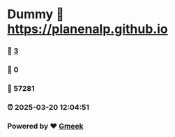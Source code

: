 # Dummy :link: https://planenalp.github.io 
### :page_facing_up: [3](https://planenalp.github.io/tag.html) 
### :speech_balloon: 0 
### :hibiscus: 57281 
### :alarm_clock: 2025-03-20 12:04:51 
### Powered by :heart: [Gmeek](https://github.com/Meekdai/Gmeek)
